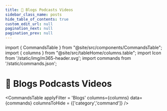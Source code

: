 ```yaml
---
title: 🧲 Blogs Podcasts Videos
sidebar_class_name: posts
hide_table_of_contents: true
custom_edit_url: null
pagination_next: null
pagination_prev: null
---
```


import { CommandsTable } from "@site/src/components/CommandsTable";
import { columns } from "@site/src/tableHome/columns.table";
import Icon from '/static/img/m365-header.svg';
import commands from '/static/commands.json';

#  🧲 Blogs Podcasts Videos

<CommandsTable
applyFilter = 'Blogs'
columns={columns}
data={commands}
columnsToHide = {['category','command']}
/>
